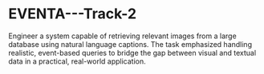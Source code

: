 # EVENTA---Track-2
Engineer a system capable of retrieving relevant images from a large database using natural language captions. The task emphasized handling realistic, event-based queries to bridge the gap between visual and textual data in a practical, real-world application.
